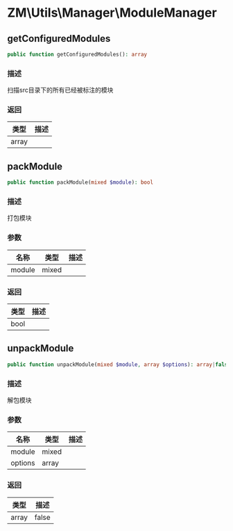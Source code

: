 # ZM\Utils\Manager\ModuleManager

## getConfiguredModules

```php
public function getConfiguredModules(): array
```

### 描述

扫描src目录下的所有已经被标注的模块

### 返回

| 类型 | 描述 |
| ---- | ----------- |
| array |  |


## packModule

```php
public function packModule(mixed $module): bool
```

### 描述

打包模块

### 参数

| 名称 | 类型 | 描述 |
| -------- | ---- | ----------- |
| module | mixed |  |
### 返回

| 类型 | 描述 |
| ---- | ----------- |
| bool |  |


## unpackModule

```php
public function unpackModule(mixed $module, array $options): array|false
```

### 描述

解包模块

### 参数

| 名称 | 类型 | 描述 |
| -------- | ---- | ----------- |
| module | mixed |  |
| options | array |  |
### 返回

| 类型 | 描述 |
| ---- | ----------- |
| array|false |  |
